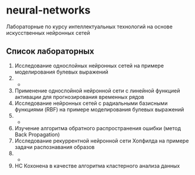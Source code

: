 # neural-networks
Лабораторные по курсу интеллектуальных технологий на основе искусственных нейронных сетей

## Список лабораторных

1. Исследование однослойных нейронных сетей на примере моделирования булевых выражений
2. -
3. Применение однослойной нейронной сети с линейной функцией активации для прогнозирования временных рядов
4. Исследование нейронных сетей с радиальными базисными функциями (RBF) на примере моделирования булевых выражений
5. -
6. Изучение алгоритма обратного распространения ошибки (метод Back Propagation)
7. Исследование рекуррентной нейронной сети Хопфилда на примере задачи распознавания образов
8. -
9. НС Кохонена в качестве алгоритма кластерного анализа данных